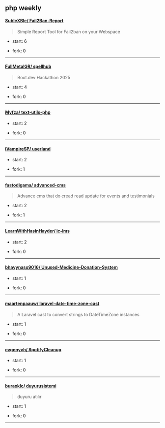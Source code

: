 ## php weekly

#### [SubleXBle/ Fail2Ban-Report](https://github.com/SubleXBle/Fail2Ban-Report)
>  Simple Report Tool for Fail2ban on your Webspace
+ start: 6
+ fork: 0
---
#### [FullMetalGR/ spellhub](https://github.com/FullMetalGR/spellhub)
>  Boot.dev Hackathon 2025
+ start: 4
+ fork: 0
---
#### [Myfza/ text-utils-php](https://github.com/Myfza/text-utils-php)
>  
+ start: 2
+ fork: 0
---
#### [iVampireSP/ userland](https://github.com/iVampireSP/userland)
>  
+ start: 2
+ fork: 1
---
#### [fastodigama/ advanced-cms](https://github.com/fastodigama/advanced-cms)
>  Advance cms that do cread  read update for events and testimonials 
+ start: 2
+ fork: 1
---
#### [LearnWithHasinHayder/ ic-lms](https://github.com/LearnWithHasinHayder/ic-lms)
>  
+ start: 2
+ fork: 0
---
#### [bhavynaso9016/ Unused-Medicine-Donation-System](https://github.com/bhavynaso9016/Unused-Medicine-Donation-System)
>  
+ start: 1
+ fork: 0
---
#### [maartenpaauw/ laravel-date-time-zone-cast](https://github.com/maartenpaauw/laravel-date-time-zone-cast)
>  A Laravel cast to convert strings to DateTimeZone instances
+ start: 1
+ fork: 0
---
#### [evgenyvh/ SpotifyCleanup](https://github.com/evgenyvh/SpotifyCleanup)
>  
+ start: 1
+ fork: 0
---
#### [buraxklc/ duyurusistemi](https://github.com/buraxklc/duyurusistemi)
>  duyuru atılır
+ start: 1
+ fork: 0
---